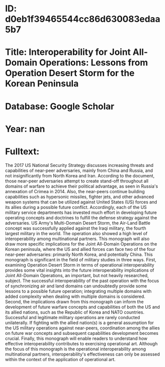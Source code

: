 # ID: d0eb1f39465544cc86d630083edaa5b7
# Title: Interoperability for Joint All-Domain Operations: Lessons from Operation Desert Storm for the Korean Peninsula
# Database: Google Scholar
# Year: nan
# Fulltext:
The 2017 US National Security Strategy discusses increasing threats and capabilities of near-peer adversaries, mainly from China and Russia, and not insignificantly from North Korea and Iran.
According to the document, those near-peer adversaries attempt to create stand-off throughout all domains of warfare to achieve their political advantage, as seen in Russia's annexation of Crimea in 2014.
Also, the near-peers continue building capabilities such as hypersonic missiles, fighter jets, and other advanced weapon systems that can be utilized against United States (US) forces and its allies during a possible future conflict.
Accordingly, each of the US military service departments has invested much effort in developing future operating concepts and doctrines to fulfill the defense strategy against the adversaries.
US Army's Multi-Domain Desert Storm, the Air-Land Battle concept was successfully applied against the Iraqi military, the fourth largest military in the world.
The operation also showed a high level of interoperability among multinational partners.
This monograph will also draw more specific implications for the Joint All-Domain Operations on the Korean peninsula, where the US and allied forces can face two of the four near-peer adversaries: primarily North Korea, and potentially China.
This monograph is significant in the field of military studies in three ways.
First, examining Operation Desert Storm in terms of operational interoperability provides some vital insights into the future interoperability implications of Joint All-Domain Operations, an important, but not heavily researched, subject.
The successful interoperability of the past operation with the focus of synchronizing air and land domains can undoubtedly provide some lessons to a possible future operation; integrating multiple domains with added complexity when dealing with multiple domains is considered.
Second, the implications drawn from this monograph can inform the development of future warfare concepts and capabilities of both the US and its allied nations, such as the Republic of Korea and NATO countries.
Successful and legitimate military operations are rarely conducted unilaterally.
If fighting with the allied nation(s) is a general assumption for the US military operations against near-peers, coordination among the allies on future war concepts and subsequent capabilities development becomes crucial.
Finally, this monograph will enable readers to understand how effective interoperability contributes to exercising operational art.
Although the focus of this monograph is the operational interoperability among multinational partners, interoperability's effectiveness can only be assessed within the context of the application of operational art.